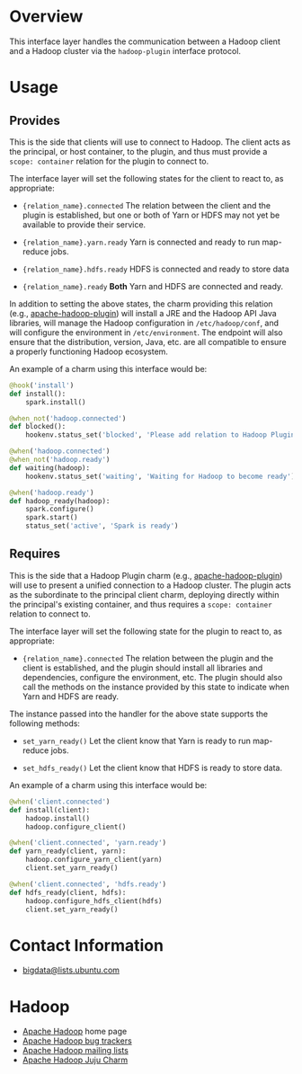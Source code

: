 # Overview

This interface layer handles the communication between a Hadoop client and a
Hadoop cluster via the `hadoop-plugin` interface protocol.

# Usage

## Provides

This is the side that clients will use to connect to Hadoop.  The client acts
as the principal, or host container, to the plugin, and thus must provide a
`scope: container` relation for the plugin to connect to.

The interface layer will set the following states for the client to react to,
as appropriate:

  * `{relation_name}.connected` The relation between the client and the plugin
     is established, but one or both of Yarn or HDFS may not yet be available
     to provide their service.

  * `{relation_name}.yarn.ready` Yarn is connected and ready to run map-reduce jobs.

  * `{relation_name}.hdfs.ready` HDFS is connected and ready to store data

  * `{relation_name}.ready` **Both** Yarn and HDFS are connected and ready.

In addition to setting the above states, the charm providing this relation (e.g.,
[apache-hadoop-plugin][]) will install a JRE and the Hadoop API Java libraries,
will manage the Hadoop configuration in `/etc/hadoop/conf`, and will configure
the environment in `/etc/environment`.  The endpoint will also ensure that the
distribution, version, Java, etc. are all compatible to ensure a properly
functioning Hadoop ecosystem.

An example of a charm using this interface would be:

```python
@hook('install')
def install():
    spark.install()

@when_not('hadoop.connected')
def blocked():
    hookenv.status_set('blocked', 'Please add relation to Hadoop Plugin')

@when('hadoop.connected')
@when_not('hadoop.ready')
def waiting(hadoop):
    hookenv.status_set('waiting', 'Waiting for Hadoop to become ready')

@when('hadoop.ready')
def hadoop_ready(hadoop):
    spark.configure()
    spark.start()
    status_set('active', 'Spark is ready')
```


## Requires

This is the side that a Hadoop Plugin charm (e.g., [apache-hadoop-plugin][])
will use to present a unified connection to a Hadoop cluster.  The plugin acts
as the subordinate to the principal client charm, deploying directly within the
principal's existing container, and thus requires a `scope: container` relation
to connect to.

The interface layer will set the following state for the plugin to react to, as
appropriate:

  * `{relation_name}.connected` The relation between the plugin and the client
     is established, and the plugin should install all libraries and dependencies,
     configure the environment, etc.  The plugin should also call the methods on
     the instance provided by this state to indicate when Yarn and HDFS are ready.

The instance passed into the handler for the above state supports the following
methods:

  * `set_yarn_ready()` Let the client know that Yarn is ready to run map-reduce jobs.

  * `set_hdfs_ready()` Let the client know that HDFS is ready to store data.

An example of a charm using this interface would be:

```python
@when('client.connected')
def install(client):
    hadoop.install()
    hadoop.configure_client()

@when('client.connected', 'yarn.ready')
def yarn_ready(client, yarn):
    hadoop.configure_yarn_client(yarn)
    client.set_yarn_ready()

@when('client.connected', 'hdfs.ready')
def hdfs_ready(client, hdfs):
    hadoop.configure_hdfs_client(hdfs)
    client.set_yarn_ready()
```


# Contact Information

- <bigdata@lists.ubuntu.com>


# Hadoop

- [Apache Hadoop](http://hadoop.apache.org/) home page
- [Apache Hadoop bug trackers](http://hadoop.apache.org/issue_tracking.html)
- [Apache Hadoop mailing lists](http://hadoop.apache.org/mailing_lists.html)
- [Apache Hadoop Juju Charm](http://jujucharms.com/?text=hadoop)


[apache-hadoop-plugin]: https://jujucharms.com/apache-hadoop-plugin/
